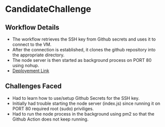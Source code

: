# CandidateChallenge

## Workflow Details
- The workflow retrieves the SSH key from Github secrets and uses it to connect to the VM.
- After the connection is established, it clones the github repository into the appropriate directory.
- The node server is then started as background process on PORT 80 using nohup.
- [Deployement Link](http://20.2.74.69/sayHello)

## Challenges Faced
- Had to learn how to use/setup Github Secrets for the SSH key.
- Initially had trouble starting the node server (index.js) since running it on PORT 80 required root (sudo) priviliges.
- Had to run the node process in the background using pm2 so that the Github Action does not keep running.